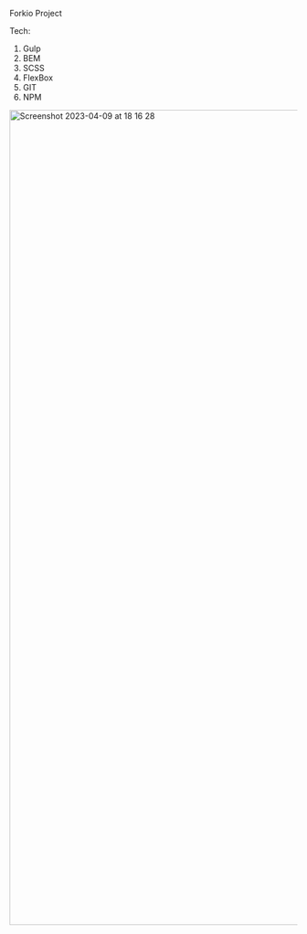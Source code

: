 Forkio Project

Tech:
1. Gulp
2. BEM
3. SCSS
4. FlexBox
5. GIT
6. NPM


<img width="1427" alt="Screenshot 2023-04-09 at 18 16 28" src="https://user-images.githubusercontent.com/101652883/230781151-d3ebd481-4e64-4794-9705-856094c034c4.png">
